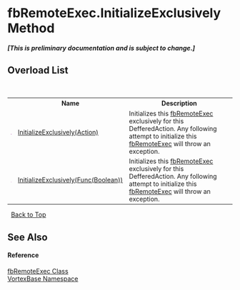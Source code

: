 # fbRemoteExec.InitializeExclusively Method 
 _**\[This is preliminary documentation and is subject to change.\]**_


## Overload List
&nbsp;<table><tr><th></th><th>Name</th><th>Description</th></tr><tr><td>![Public method](media/pubmethod.gif "Public method")</td><td><a href="M_VortexBase_fbRemoteExec_InitializeExclusively.md">InitializeExclusively(Action)</a></td><td>
Initializes this <a href="T_VortexBase_fbRemoteExec.md">fbRemoteExec</a> exclusively for this DefferedAction. Any following attempt to initialize this <a href="T_VortexBase_fbRemoteExec.md">fbRemoteExec</a> will throw an exception.</td></tr><tr><td>![Public method](media/pubmethod.gif "Public method")</td><td><a href="M_VortexBase_fbRemoteExec_InitializeExclusively_1.md">InitializeExclusively(Func(Boolean))</a></td><td>
Initializes this <a href="T_VortexBase_fbRemoteExec.md">fbRemoteExec</a> exclusively for this DefferedAction. Any following attempt to initialize this <a href="T_VortexBase_fbRemoteExec.md">fbRemoteExec</a> will throw an exception.</td></tr></table>&nbsp;
<a href="#fbremoteexec.initializeexclusively-method">Back to Top</a>

## See Also


#### Reference
<a href="T_VortexBase_fbRemoteExec.md">fbRemoteExec Class</a><br /><a href="N_VortexBase.md">VortexBase Namespace</a><br />